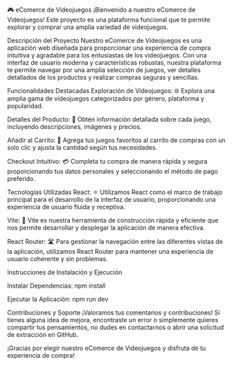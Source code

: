 🎮 eComerce de Videojuegos
¡Bienvenido a nuestro eComerce de Videojuegos! Este proyecto es una plataforma funcional que te permite explorar y comprar una amplia variedad de videojuegos.

Descripción del Proyecto
Nuestro eComerce de Videojuegos es una aplicación web diseñada para proporcionar una experiencia de compra intuitiva y agradable para los entusiastas de los videojuegos. Con una interfaz de usuario moderna y características robustas, nuestra plataforma te permite navegar por una amplia selección de juegos, ver detalles detallados de los productos y realizar compras seguras y sencillas.

Funcionalidades Destacadas
Exploración de Videojuegos: 🌐 Explora una amplia gama de videojuegos categorizados por género, plataforma y popularidad.

Detalles del Producto: 📝 Obtén información detallada sobre cada juego, incluyendo descripciones, imágenes y precios.

Añadir al Carrito: 🛒 Agrega tus juegos favoritos al carrito de compras con un solo clic y ajusta la cantidad según tus necesidades.

Checkout Intuitivo: 💳 Completa tu compra de manera rápida y segura proporcionando tus datos personales y seleccionando el método de pago preferido.

Tecnologías Utilizadas
React: ⚛️ Utilizamos React como el marco de trabajo principal para el desarrollo de la interfaz de usuario, proporcionando una experiencia de usuario fluida y receptiva.

Vite: 🚀 Vite es nuestra herramienta de construcción rápida y eficiente que nos permite desarrollar y desplegar la aplicación de manera efectiva.

React Router: 🛣️ Para gestionar la navegación entre las diferentes vistas de la aplicación, utilizamos React Router para mantener una experiencia de usuario coherente y sin problemas.

Instrucciones de Instalación y Ejecución

Instalar Dependencias:
npm install

Ejecutar la Aplicación:
npm run dev

Contribuciones y Soporte
¡Valoramos tus comentarios y contribuciones! Si tienes alguna idea de mejora, encontraste un error o simplemente quieres compartir tus pensamientos, no dudes en contactarnos o abrir una solicitud de extracción en GitHub.

¡Gracias por elegir nuestro eComerce de Videojuegos y disfruta de tu experiencia de compra!